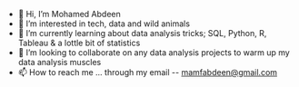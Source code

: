 - 👋 Hi, I’m Mohamed Abdeen
- 👀 I’m interested in tech, data and wild animals
- 🌱 I’m currently learning about data analysis tricks; SQL, Python, R, Tableau & a lottle bit of statistics
- 💞️ I’m looking to collaborate on any data analysis projects to warm up my data analysis muscles
- 📫 How to reach me ... through my email -- mamfabdeen@gmail.com

<!---
moeabdeen/moeabdeen is a ✨ special ✨ repository because its `README.md` (this file) appears on your GitHub profile.
You can click the Preview link to take a look at your changes.
--->
